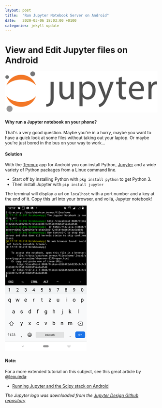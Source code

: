 ```yaml
---
layout: post
title:  "Run Jupyter Notebook Server on Android"
date:   2020-03-06 18:03:00 +0100
categories: jekyll update
---
```

# View and Edit Jupyter files on Android

![jupyterLogo](/assets/images/jupyter.png)

#### Why run a Jupyter notebook on your phone?
That's a very good question. Maybe you're in a hurry, maybe you want to have a quick look at some files without taking out your laptop. Or maybe you're just bored in the bus on your way to work... 

#### Solution
With the [Termux](https://termux.com/) app for Android you can install Python, [Jupyter](https://jupyter.org/) and a wide variety of Python packages from a Linux command line.

- Start off by installing Python with `pkg install python` to get Python 3.
- Then install Jupyter with `pip install jupyter`

The terminal will display a url on `localhost` with a port number and a key at the end of it. Copy this url into your browser, and voilá, Jupyter notebook!

  ![screenshot](/assets/images/jupyter_termux.png)

#### Note:
For a more extended tutorial on this subject, see this great article by [@leouieda](https://github.com/leouieda):
- [Running Jupyter and the Scipy stack on Android](https://www.leouieda.com/blog/scipy-on-android.html)

*The Jupyter logo was downloaded from the [Jupyter Design Github repository](https://github.com/jupyter/design)*
